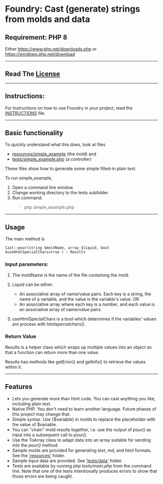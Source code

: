 # Foundry: Cast (generate) strings from molds and data

## Requirement: PHP 8

Either https://www.php.net/downloads.php or https://windows.php.net/download

---
## Read The [License](License.txt)

---
## Instructions:
For Instructions on how to use Foundry in your project, read the [INSTRUCTIONS](INSTRUCTIONS.md) file.

---
## Basic functionality

To quickly understand what this does, look at files
* [resources/simple_example](resources/simple_example.txt) (the mold) and
* [tests/simple_example.php](tests/simple_example.php) (a controller)

These files show how to generate some simple filled-in plain text.

To run simple_example,
1. Open a command line window.
1. Change working directory to the tests subfolder.
1. Run command:
    > php simple_example.php

---
## Usage

The main method is  
```
Cast::pour(string $moldName, array $liquid, bool $useHtmlSpecialChars=true ) : Results
```

### Input parameters:  

1. The moldName is the name of the file containing the mold.

1. Liquid can be either:
    * An associative array of name/value pairs. Each key is a string, the name of a variable, and the value is the variable's value. OR
    * An associative array where each key is a number, and each value is an associative array of name/value pairs.

1. useHtmlSpecialChars is a bool which determines if the variables' values are process with *htmlspecialchars()*.

### Return Value

Results is a helper class which wraps up multiple values into an object so that a function can return more than one value.

Results has methods like getError() and getInfo() to retrieve the values within it.

---
## Features

* Lets you generate more than html code. You can cast anything you like, including plain text.
* Native PHP. You don't need to learn another language. Future phases of this project may change that.
* Simple syntax. Use {$variable} in molds to replace the placeholder with the value of $variable.
* You can "chain" mold results together, i.e. use the output of *pour()* as input into a subsequent call to *pour().*
* Use the ToArray class to adapt data into an array suitable for sending into the *pour()* method.
* Sample molds are provided for generating text, md, and html formats. See the ['resources'](./resources) folder.
* Sample input data are provided. See ['tests/data'](./tests/data) folder.
* Tests are available by running *php tests/main.php* from the command line. Note that one of the tests intentionally produces errors to show that those errors are being caught.
